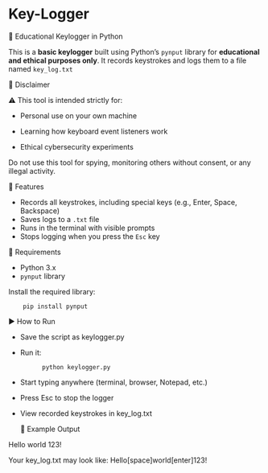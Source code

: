 # Key-Logger

🔐 Educational Keylogger in Python

This is a **basic keylogger** built using Python’s `pynput` library for **educational and ethical purposes only**. It records keystrokes and logs them to a file named `key_log.txt`

📌 Disclaimer

⚠️ This tool is intended strictly for:

- Personal use on your own machine

- Learning how keyboard event listeners work

- Ethical cybersecurity experiments


Do not use this tool for spying, monitoring others without consent, or any illegal activity.

🧠 Features

- Records all keystrokes, including special keys (e.g., Enter, Space, Backspace)
- Saves logs to a `.txt` file
- Runs in the terminal with visible prompts
- Stops logging when you press the `Esc` key

🔧 Requirements

- Python 3.x
- `pynput` library

Install the required library:

        pip install pynput

▶️ How to Run

- Save the script as keylogger.py

- Run it:

            python keylogger.py

- Start typing anywhere (terminal, browser, Notepad, etc.)

- Press Esc to stop the logger

- View recorded keystrokes in key_log.txt

  📝 Example Output

Hello world
123!

Your key_log.txt may look like:
Hello[space]world[enter]123!












